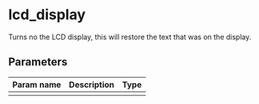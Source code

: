 lcd_display
===========

Turns no the LCD display, this will restore the text that was on the display.

Parameters
----------

| Param name | Description | Type     |
 ------------|-------------|----------
||||